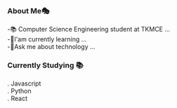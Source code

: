 <!--
**solitary22EE/solitary22EE** is a ✨ _special_ ✨ repository because its `README.md` (this file) appears on your GitHub profile.

Here are some ideas to get you started:

- 📚 Computer Science Engineering student at TKMCE ...
- 🌱 I’m currently learning ...
- 🤔 I’m looking for help with ...
- 💬 Ask me about Technology...
- 📫 How to reach me: rajkumarkarikkal8942@gmail.com ...
- 😄 Pronouns: ...
- ⚡ Fun fact:  ...
-->
### About Me🎭
-📚 Computer Science Engineering student at TKMCE ...<br>
-🌱I'am currently learning ...<br>
-💬Ask me about technology ...

### Currently Studying 📚

. Javascript <br>
. Python<br>
. React
